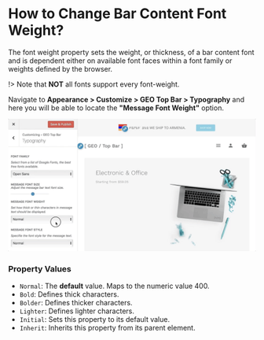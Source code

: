 # How to Change Bar Content Font Weight?

The font weight property sets the weight, or thickness, of a bar content font and is dependent either on available font faces within a font family or weights defined by the browser.

!> Note that **NOT** all fonts support every font-weight.

Navigate to **Appearance > Customize > GEO Top Bar > Typography** and here you will be able to locate the **"Message Font Weight"** option.

![Message Font Weight](img/message-font-weight_otisbj.gif)

### Property Values

* ```Normal```:  The **default** value. Maps to the numeric value 400.
* ```Bold```: Defines thick characters.
* ```Bolder```: Defines thicker characters.
* ```Lighter```: Defines lighter characters.
* ```Initial```: Sets this property to its default value.
* ```Inherit```: Inherits this property from its parent element.
